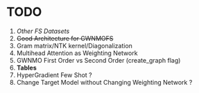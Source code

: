 # TODO
1. *Other FS Datasets*
2. ~~Good Architecture for GWNMOFS~~
3. Gram matrix/NTK kernel/Diagonalization
4. Multihead Attention as Weighting Network
5. GWNMO First Order vs Second Order (create_graph flag)
6. **Tables**
7. HyperGradient Few Shot ?
8. Change Target Model without Changing Weighting Network ?